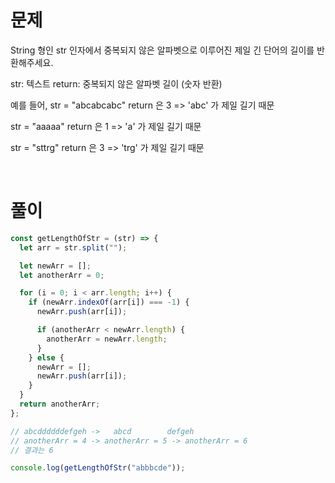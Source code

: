 # 문제

String 형인 str 인자에서 중복되지 않은 알파벳으로 이루어진 제일 긴 단어의 길이를 반환해주세요.

str: 텍스트
return: 중복되지 않은 알파벳 길이 (숫자 반환)

예를 들어,
str = "abcabcabc"
return 은 3
=> 'abc' 가 제일 길기 때문

str = "aaaaa"
return 은 1
=> 'a' 가 제일 길기 때문

str = "sttrg"
return 은 3
=> 'trg' 가 제일 길기 때문

<br>

# 풀이

```js
const getLengthOfStr = (str) => {
  let arr = str.split("");

  let newArr = [];
  let anotherArr = 0;

  for (i = 0; i < arr.length; i++) {
    if (newArr.indexOf(arr[i]) === -1) {
      newArr.push(arr[i]);

      if (anotherArr < newArr.length) {
        anotherArr = newArr.length;
      }
    } else {
      newArr = [];
      newArr.push(arr[i]);
    }
  }
  return anotherArr;
};

// abcddddddefgeh ->   abcd        defgeh
// anotherArr = 4 -> anotherArr = 5 -> anotherArr = 6
// 결과는 6

console.log(getLengthOfStr("abbbcde"));
```
